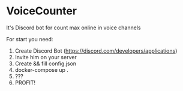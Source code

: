 # VoiceCounter
It's Discord bot for count max online in voice channels

For start you need:
1) Create Discord Bot (https://discord.com/developers/applications)
2) Invite him on your server
3) Create && fill config.json
4) docker-compose up .
5) ???
6) PROFIT!
